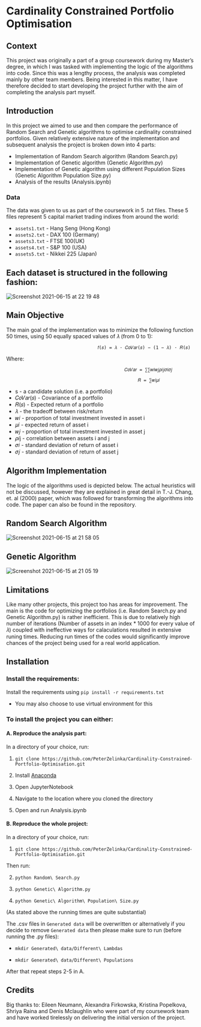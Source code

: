 # Cardinality Constrained Portfolio Optimisation

## Context

This project was originally a part of a group coursework during my Master’s degree, in which I was tasked with implementing the logic of the algorithms into code. Since this was a lengthy process, the analysis was completed mainly by other team members. Being interested in this matter, I have therefore decided to start developing the project further with the aim of completing the analysis part myself.

## Introduction

In this project we aimed to use  and then compare the performance of Random Search and Genetic algorithms to optimise cardinality constrained portfolios. Given relatively extensive nature of the implementation and subsequent analysis the project is broken down into 4 parts:

- Implementation of Random Search algorithm (Random Search.py)
- Implementation of Genetic algorithm (Genetic Algorithm.py)
- Implementation of Genetic algorithm using different Population Sizes (Genetic Algorithm Population Size.py)
- Analysis of the results (Analysis.ipynb)

### Data
The data was given to us as part of the coursework in 5 .txt files. These 5 files represent 5 capital market trading indixes from around the world:
- `assets1.txt` - Hang Seng (Hong Kong)
- `assets2.txt` - DAX 100 (Germany)
- `assets3.txt` - FTSE 100(UK)
- `assets4.txt` - S&P 100 (USA)
- `assets5.txt` - Nikkei 225 (Japan)

## Each dataset is structured in the following fashion:
![Screenshot 2021-06-15 at 22 19 48](https://user-images.githubusercontent.com/85829899/122634002-e565c780-d0db-11eb-949a-bfc2c4c8989b.png)

## Main Objective

The main goal of the implementation was to minimize the following function 50 times, using 50 equally spaced values of 𝜆 (from 0 to 1):

                                      𝑓(𝑠) = 𝜆 · 𝐶𝑜𝑉𝑎𝑟(𝑠) − (1 − 𝜆) · 𝑅(𝑠)  

Where: 						
                                
                                                𝐶𝑜𝑉𝑎𝑟 = ∑∑𝑤𝑖𝑤𝑗𝜌𝑖𝑗𝜎𝑖𝜎𝑗 	

                                                     𝑅 = ∑𝑤𝑖𝜇𝑖
          
- s - a candidate solution (i.e. a portfolio)
- 𝐶𝑜𝑉𝑎𝑟(𝑠) - Covariance of a portfolio
- 𝑅(𝑠) - Expected return of a portfolio
- 𝜆 - the tradeoff between risk/return 
- 𝑤𝑖 - proportion of total investment invested in asset i
- 𝜇𝑖  - expected return of asset i
- 𝑤𝑗 - proportion of total investment invested in asset j
- 𝜌𝑖j - correlation between assets i and j 
- 𝜎𝑖 - standard deviation of return of asset i
- 𝜎𝑗 - standard deviation of return of asset j

## Algorithm Implementation

The logic of the algorithms used is depicted below. The actual heuristics will not be discussed, however they are explained in great detail in T.-J. Chang, et. al (2000) paper, which was followed for transforming the algorithms into code. The paper can also be found in the repository. 

## Random Search Algorithm

![Screenshot 2021-06-15 at 21 58 05](https://user-images.githubusercontent.com/85829899/122634011-f7476a80-d0db-11eb-8a90-8397a1a59642.png)

## Genetic Algorithm

![Screenshot 2021-06-15 at 21 05 19](https://user-images.githubusercontent.com/85829899/122634018-ff070f00-d0db-11eb-83c1-39d504d6baa2.png)
 
## Limitations
Like many other projects, this project too has areas for improvement. The main is the code for optimizing the portfolios (i.e. Random Search.py and Genetic Algorithm.py) is rather inefficient. This is due to relatively high number of iterations (Number of assets in an index * 1000 for every value of 𝜆) coupled with ineffective ways for calaculations resulted in extensive runing times. Reducing run times of the codes would significantly improve chances of the project being used for a real world application.

## Installation

### Install the requirements:

Install the requirements using `pip install -r requirements.txt`
-	You may also choose to use virtual environment for this

### To install the project you can either:

#### A. Reproduce the analysis part:

In a directory of your choice, run:

 1. `git clone https://github.com/PeterZelinka/Cardinality-Constrained-Portfolio-Optimisation.git`

 2. Install [Anaconda](https://www.anaconda.com/products/individual)
 3. Open JupyterNotebook
 4. Navigate to the location where you cloned the directory
 5. Open and run Analysis.ipynb

#### B. Reproduce the whole project:

In a directory of your choice, run:

 1. `git clone https://github.com/PeterZelinka/Cardinality-Constrained-Portfolio-Optimisation.git`

Then run:

 2. `python Random\ Search.py`

 3. `python Genetic\ Algorithm.py`

 4. `python Genetic\ Algorithm\ Population\ Size.py`

(As stated above the running times are quite substantial)

The .csv files in `Generated data` will be overwritten or alternatively if you decide to remove `Generated data` then please make sure to run (before running the .py files): 

- `mkdir Generated\ data/Different\ Lambdas`

- `mkdir Generated\ data/Different\ Populations`

After that repeat steps 2-5 in A.

## Credits
Big thanks to: Eileen Neumann, Alexandra Firkowska, Kristina Popelkova, Shriya Raina and Denis Mclaughlin who were part of my coursework team and have worked tirelessly on delivering the initial version of the project.
